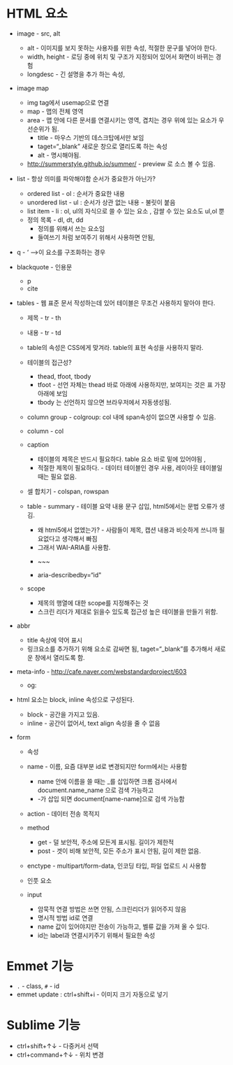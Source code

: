 
# HTML 요소
- image - src, alt
    - alt - 이미지를 보지 못하는 사용자를 위한 속성, 적절한 문구를 넣어야 한다.
    - width, height - 로딩 중에 위치 및 구조가 지정되어 있어서 화면이 바뀌는 경험
    - longdesc - 긴 설명을 추가 하는 속성,
- image map
    - img tag에서 usemap으로 연결
    - map - 맵의 전체 영역
    - area - 맵 안에 다른 문서를 연결시키는 영역, 겹치는 경우 위에 있는 요소가 우선순위가 됨.
        - title - 마우스 기반의 데스크탑에서만 보임
        - taget=“_blank” 새로운 창으로 열리도록 하는 속성
        - alt - 명시해야됨.
    - http://summerstyle.github.io/summer/ - preview 로 소스 볼 수 있음.
- list - 항상 의미를 파악해야함 순서가 중요한가 아닌가?
    - ordered list - ol : 순서가 중요한 내용
    - unordered list - ul : 순서가 상관 없는 내용 - 불릿이 붙음
    - list item - li : ol, ul의 자식으로 쓸 수 있는 요소 , 감쌀 수 있는 요소도 ul,ol 뿐
    - 정의 목록 - dl, dt, dd
        - 정의를 위해서 쓰는 요소임
        - 들여쓰기 처럼 보여주기 위해서 사용하면 안됨,
- q - ‘ —>이 요소를 구조화하는 경우
- blackquote - 인용문
    - p
    - cite
- tables - 웹 표준 문서 작성하는데 있어 테이블은 무조건 사용하지 말아야 한다.
    - 제목 - tr - th
    - 내용 - tr - td
    - table의 속성은 CSS에게 맞겨라. table의 표현 속성을 사용하지 말라.
    - 테이블의 접근성?
        - thead, tfoot, tbody
        - tfoot - 선언 자체는 thead 바로 아래에 사용하지만, 보여지는 것은 표 가장 아래에 보임
        - tbody 는 선언하지 않으면 브라우저에서 자동생성됨.
    - column group - colgroup: col 내에 span속성이 없으면 사용할 수 있음.
    - column - col
    - caption

        - 테이블의 제목은 반드시 필요하다. table 요소 바로 밑에 있어야됨 ,
        - 적절한 제목이 필요하다. - 데이터 테이블인 경우 사용, 레이아웃 테이블일 때는 필요 없음.
    - 셀 합치기 - colspan, rowspan
    - table - summary - 테이블 요약 내용 문구 삽입, html5에서는 문법 오류가 생김.
        - 왜 html5에서 없엤는가? - 사람들이 제목, 캡션 내용과 비슷하게 쓰니까 필요없다고 생각해서 빠짐
        - 그래서 WAI-ARIA를 사용함.
        - <p id=“id”>~~~
        - aria-describedby=“id"
    - scope
        - 제목의 행열에 대한 scope를 지정해주는 것
        - 스크린 리더가 제대로 읽을수 있도록 접근성 높은 테이블을 만들기 위함.

- abbr
    - title 속상에 약어 표시
    - 링크요소를 추가하기 위해 <a>요소로 감싸면 됨, taget=“_blank”를 추가해서 새로운 창에서 열리도록 함.

- meta-info - http://cafe.naver.com/webstandardproject/603

    - og:
- html 요소는 block, inline  속성으로 구성된다.

    - block - 공간을 가지고 있음.
    - inline - 공간이 없어서, text align 속성을 줄 수 없음

- form
    - 속성
    - name - 이름, 요즘 대부분 id로 변경되지만 form에서는 사용함
        - name 안에 이름을 쓸 때는 _를 삽입하면 크롬 검사에서 document.name_name 으로 검색 가능하고
        - -가 삽입 되면 document[name-name]으로 검색 가능함
    - action - 데이터 전송 목적지
    - method
        - get - 덜 보안적, 주소에 모든게 표시됨. 길이가 제한적
        - post - 겟이 비해 보안적, 모든 주소가 표시 안됨, 길이 제한 없음.
    - enctype - multipart/form-data, 인코딩 타입, 파일 업로드 시 사용함

    - 인풋 요소
    - input
        - 암묵적 연결 방법은 쓰면 안됨, 스크린리더가 읽어주지 않음
        - 명시적 방법 id로 연결
        - name 값이 있어야지만 전송이 가능하고, 벨류 값을 가져 올 수 있다.
        - id는 label과 연결시키주기 위해서 필요한 속성

# Emmet 기능
- `.` - class,  `#` - id
- emmet update : ctrl+shift+i  - 이미지 크기 자동으로 넣기

# Sublime 기능
- ctrl+shift+↑↓ - 다중커서 선택
- ctrl+command+↑↓ - 위치 변경

